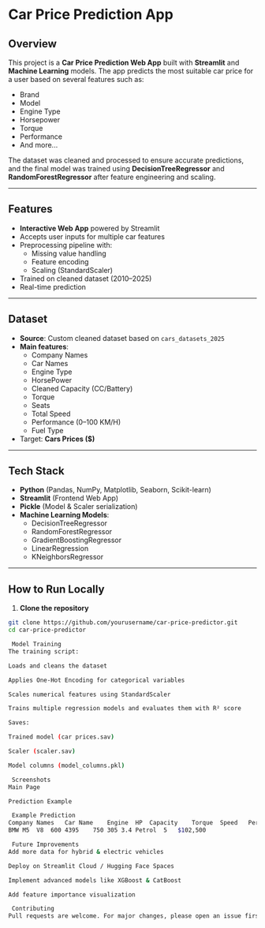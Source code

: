 #  Car Price Prediction App


##  Overview
This project is a **Car Price Prediction Web App** built with **Streamlit** and **Machine Learning** models.
The app predicts the most suitable car price for a user based on several features such as:
- Brand
- Model
- Engine Type
- Horsepower
- Torque
- Performance
- And more...

The dataset was cleaned and processed to ensure accurate predictions, and the final model was trained using **DecisionTreeRegressor** and **RandomForestRegressor** after feature engineering and scaling.

---

##  Features
- **Interactive Web App** powered by Streamlit
- Accepts user inputs for multiple car features
- Preprocessing pipeline with:
  - Missing value handling
  - Feature encoding
  - Scaling (StandardScaler)
- Trained on cleaned dataset (2010–2025)
- Real-time prediction

---

##  Dataset
- **Source**: Custom cleaned dataset based on `cars_datasets_2025`
- **Main features**:
  - Company Names
  - Car Names
  - Engine Type
  - HorsePower
  - Cleaned Capacity (CC/Battery)
  - Torque
  - Seats
  - Total Speed
  - Performance (0–100 KM/H)
  - Fuel Type
- Target: **Cars Prices ($)**

---

##  Tech Stack
- **Python** (Pandas, NumPy, Matplotlib, Seaborn, Scikit-learn)
- **Streamlit** (Frontend Web App)
- **Pickle** (Model & Scaler serialization)
- **Machine Learning Models**:
  - DecisionTreeRegressor
  - RandomForestRegressor
  - GradientBoostingRegressor
  - LinearRegression
  - KNeighborsRegressor

---

##  How to Run Locally

1. **Clone the repository**
```bash
git clone https://github.com/yourusername/car-price-predictor.git
cd car-price-predictor

 Model Training
The training script:

Loads and cleans the dataset

Applies One-Hot Encoding for categorical variables

Scales numerical features using StandardScaler

Trains multiple regression models and evaluates them with R² score

Saves:

Trained model (car prices.sav)

Scaler (scaler.sav)

Model columns (model_columns.pkl)

 Screenshots
Main Page

Prediction Example

 Example Prediction
Company Names	Car Name	Engine	HP	Capacity	Torque	Speed	Perf	Fuel	Seats	Predicted Price
BMW	M5	V8	600	4395	750	305	3.4	Petrol	5	$102,500

 Future Improvements
Add more data for hybrid & electric vehicles

Deploy on Streamlit Cloud / Hugging Face Spaces

Implement advanced models like XGBoost & CatBoost

Add feature importance visualization

 Contributing
Pull requests are welcome. For major changes, please open an issue first to discuss your ideas
